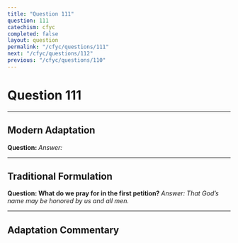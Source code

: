 ```yaml
---
title: "Question 111"
question: 111
catechism: cfyc
completed: false
layout: question
permalink: "/cfyc/questions/111"
next: "/cfyc/questions/112"
previous: "/cfyc/questions/110"
---
```

# Question 111
---
## Modern Adaptation
<strong>
    Question:
</strong>

<em>
    Answer:
</em>

---
## Traditional Formulation
<strong>
    Question: What do we pray for in the first petition?
</strong>

<em>
    Answer: That God’s name may be honored by us and all men.
</em>

---
## Adaptation Commentary
